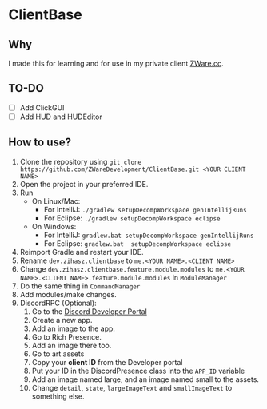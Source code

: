 # ClientBase

## Why
I made this for learning and for use in my private client [ZWare.cc](https://discord.gg/9PjbbhS).

## TO-DO

* [ ] Add ClickGUI
* [ ] Add HUD and HUDEditor

## How to use?
1. Clone the repository using `git clone https://github.com/ZWareDevelopment/ClientBase.git <YOUR CLIENT NAME>`
2. Open the project in your preferred IDE.
3. Run
    - On Linux/Mac:
        - For IntelliJ: `./gradlew setupDecompWorkspace genIntellijRuns`
        - For Eclipse: `./gradlew setupDecompWorkspace eclipse`
    - On Windows:
        - For IntelliJ: `gradlew.bat setupDecompWorkspace genIntellijRuns`
        - For Eclipse: `gradlew.bat  setupDecompWorkspace eclipse`
4. Reimport Gradle and restart your IDE.
5. Rename `dev.zihasz.clientbase` to `me.<YOUR NAME>.<CLIENT NAME>`
6. Change `dev.zihasz.clientbase.feature.module.modules` to `me.<YOUR NAME>.<CLIENT NAME>.feature.module.modules` in `ModuleManager`
7. Do the same thing in `CommandManager`
8. Add modules/make changes.
9. DiscordRPC (Optional):
    1. Go to the [Discord Developer Portal](https://discord.com/developers/)
    2. Create a new app.
    3. Add an image to the app.
    4. Go to Rich Presence.
    5. Add an image there too.
    6. Go to art assets
    7. Copy your **client ID** from the Developer portal
    8. Put your ID in the DiscordPresence class into the `APP_ID` variable
    9. Add an image named large, and an image named small to the assets.
    10. Change `detail`, `state`, `largeImageText` and `smallImageText` to something else.
